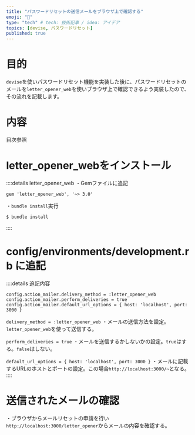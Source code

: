 ```yaml
---
title: "パスワードリセットの送信メールをブラウザ上で確認する"
emoji: "🕌"
type: "tech" # tech: 技術記事 / idea: アイデア
topics: [devise, パスワードリセット]
published: true
---
```

# 目的
`devise`を使いパスワードリセット機能を実装した後に、パスワードリセットのメールを```letter_opener_web```を使いブラウザ上で確認できるよう実装したので、その流れを記載します。
# 内容
目次参照

# letter_opener_webをインストール
::::details letter_opener_web
・Gemファイルに追記
```
gem 'letter_opener_web', '~> 3.0'
```
・`bundle install`実行
```
$ bundle install
```
::::

# config/environments/development.rb に追記
::::details 追記内容
```
config.action_mailer.delivery_method = :letter_opener_web
config.action_mailer.perform_deliveries = true
config.action_mailer.default_url_options = { host: 'localhost', port: 3000 }
```
`delivery_method = :letter_opener_web`
・メールの送信方法を設定。`letter_opener_web`を使って送信する。

`perform_deliveries = true`
・メールを送信するかしないかの設定。`true`はする。`false`はしない。

`default_url_options = { host: 'localhost', port: 3000 }`
・メールに記載するURLのホストとポートの設定。この場合`http://localhost:3000/~`となる。
::::

# 送信されたメールの確認
・ブラウザからメールリセットの申請を行い`http://localhost:3000/letter_opener`からメールの内容を確認する。
